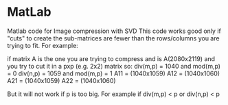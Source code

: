 # MatLab
Matlab code for Image compression with SVD
This code works good only if "cuts" to create the sub-matrices are fewer than the rows/columns you are trying to fit.
For example:

if matrix A is the one you are trying to compress and is A(2080x2119) and you try to cut it  in a pxp (e.g. 2x2) matrix so:
div(m,p) = 1040 and mod(m,p) = 0
div(n,p) = 1059 and mod(m,p) = 1 
A11 = (1040x1059)
A12 = (1040x1060)
A21 = (1040x1059)
A22 = (1040x1060)

But it will not work if p is too big. For example if div(m,p) < p or div(n,p) < p
